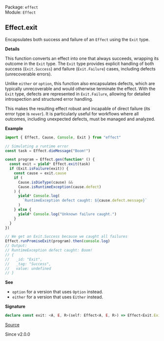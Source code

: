 Package: `effect`<br />
Module: `Effect`<br />

## Effect.exit

Encapsulates both success and failure of an `Effect` using the `Exit` type.

**Details**

This function converts an effect into one that always succeeds, wrapping its
outcome in the `Exit` type. The `Exit` type provides explicit handling of
both success (`Exit.Success`) and failure (`Exit.Failure`) cases, including
defects (unrecoverable errors).

Unlike `either` or `option`, this function also encapsulates
defects, which are typically unrecoverable and would otherwise terminate the
effect. With the `Exit` type, defects are represented in `Exit.Failure`,
allowing for detailed introspection and structured error handling.

This makes the resulting effect robust and incapable of direct failure (its
error type is `never`). It is particularly useful for workflows where all
outcomes, including unexpected defects, must be managed and analyzed.

**Example**

```ts
import { Effect, Cause, Console, Exit } from "effect"

// Simulating a runtime error
const task = Effect.dieMessage("Boom!")

const program = Effect.gen(function* () {
  const exit = yield* Effect.exit(task)
  if (Exit.isFailure(exit)) {
    const cause = exit.cause
    if (
      Cause.isDieType(cause) &&
      Cause.isRuntimeException(cause.defect)
    ) {
      yield* Console.log(
        `RuntimeException defect caught: ${cause.defect.message}`
      )
    } else {
      yield* Console.log("Unknown failure caught.")
    }
  }
})

// We get an Exit.Success because we caught all failures
Effect.runPromiseExit(program).then(console.log)
// Output:
// RuntimeException defect caught: Boom!
// {
//   _id: "Exit",
//   _tag: "Success",
//   value: undefined
// }
```

**See**

- `option` for a version that uses `Option` instead.
- `either` for a version that uses `Either` instead.

**Signature**

```ts
declare const exit: <A, E, R>(self: Effect<A, E, R>) => Effect<Exit.Exit<A, E>, never, R>
```

[Source](https://github.com/Effect-TS/effect/tree/main/packages/effect/src/Effect.ts#L8213)

Since v2.0.0